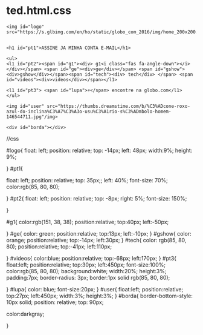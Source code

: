 # ted.html.css
<!DOCTYPE html>
<html>
  <head>
    <meta charset="utf-8">
    <meta name="viewport" content="width=device-width">
    <title>repl.it</title>
    <link href="style.css" rel="stylesheet" type="text/css" />
  </head>
  <body>
    
    
    <img id="logo" src="https://s.glbimg.com/en/ho/static/globo_com_2016/img/home_200x200.png"/img>
    
    
    <h1 id="pt1">ASSINE JA MINHA CONTA E-MAIL</h1>
    
    <ul>
    <l1 id="pt2"><span id="g1"><div> g1<i class="fas fa-angle-down"></i></div></span> <span id="ge"><div>ge</div></span> <span id="gshow"><div>gshow</div></span><span id="tech"><div> tech</div> </span> <span id="videos"><div>videos</div></span></l1>
    
    <l1 id="pt3"> <span id="lupa">⌕</span> encontre na globo.com</l1>
    </ul>

    <img id="user" src="https://thumbs.dreamstime.com/b/%C3%ADcone-roxo-azul-do-inclina%C3%A7%C3%A3o-usu%C3%A1rio-s%C3%ADmbolo-homem-146544711.jpg"/img>

    <div id="borda"></div>

    




    
  </body>
</html>


//css

#logo{
  float: left;
  position: relative;
  top: -14px;
  left: 48px;
  width:9%;
  height: 9%;
  
}
#pt1{
  
  float: left;
  position: relative;
  top: 35px;;
  left: 40%;
  font-size: 70%;
  color:rgb(85, 80, 80);
  
}
#pt2{
  float: left;
  position: relative;
  top: -8px;
  right: 5%;
  font-size: 150%;
  
}

#g1{
  color:rgb(151, 38, 38);
  position:relative;
  top:40px;
  left:-50px;
  
}
#ge{
  color: green;
  position:relative;
  top:13px;
  left:-10px;
}
#gshow{
  color: orange;
  position:relative;
  top:-14px;
  left:30px;
}
#tech{
  color: rgb(85, 80, 80);
  position:relative;
  top:-41px;
  left:110px;

}
#videos{
  color:blue;
  position:relative;
  top:-68px;
  left:170px;
}
#pt3{
  float:left;
  position:relative;
  top:30px;
  left:450px;
  font-size:100%;
  color:rgb(85, 80, 80);
  background:white;
  width:20%;
  height:3%;
  padding:7px;
  border-radius: 3px; 
  border:1px solid rgb(85, 80, 80);

}
#lupa{
  color: blue;
  font-size:20px;
}
#user{
  float:left;
  position:relative;
  top:27px;
  left:450px;
  width:3%;
  height:3%;
}
#borda{
  border-bottom-style: 10px solid;
  position: relative;
  top: 90px;
    
  color:darkgray;

}

